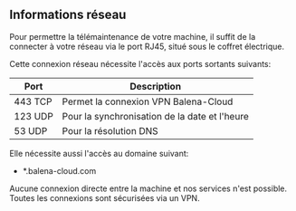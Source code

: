 ## Informations réseau

Pour permettre la télémaintenance de votre machine, il suffit de la connecter à votre réseau via le port RJ45, situé sous le coffret électrique.

Cette connexion réseau nécessite l'accès aux ports sortants suivants:

| Port | Description |
| --- | --- |
| 443 TCP | Permet la connexion VPN Balena-Cloud |
| 123 UDP | Pour la synchronisation de la date et l'heure |
| 53 UDP | Pour la résolution DNS |

Elle nécessite aussi l'accès au domaine suivant:

- *.balena-cloud.com

Aucune connexion directe entre la machine et nos services n'est possible. Toutes les connexions sont sécurisées via un VPN.
